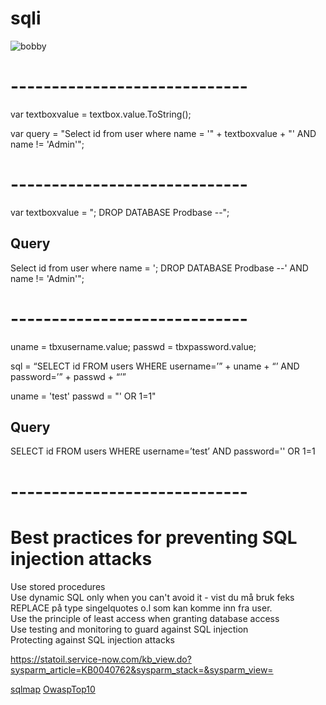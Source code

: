 # sqli
![bobby](http://daddytypes.com/archive/xkcd_bobby_tables.jpg)

# -----------------------------

var textboxvalue = textbox.value.ToString();

var query = "Select id from user where name = '" + textboxvalue + "' AND name != 'Admin'";

# -----------------------------

var textboxvalue = "; DROP DATABASE Prodbase --";

## Query
Select id from user where name = '; DROP DATABASE Prodbase --' AND name != 'Admin'";

# -----------------------------

uname = tbxusername.value;
passwd = tbxpassword.value;

sql = “SELECT id FROM users WHERE username=’” + uname + “’ AND password=’” + passwd + “’”

uname = 'test'
passwd = "' OR 1=1"

## Query
SELECT id FROM users WHERE username=’test’ AND password='' OR 1=1

# -----------------------------


# Best practices for preventing SQL injection attacks
Use stored procedures  
Use dynamic SQL only when you can't avoid it - vist du må bruk feks REPLACE på type singelquotes o.l som kan komme inn fra user.  
Use the principle of least access when granting database access  
Use testing and monitoring to guard against SQL injection  
Protecting against SQL injection attacks  

https://statoil.service-now.com/kb_view.do?sysparm_article=KB0040762&sysparm_stack=&sysparm_view=

[sqlmap](http://sqlmap.org/)
[OwaspTop10](https://www.owasp.org/index.php/Main_Page)
